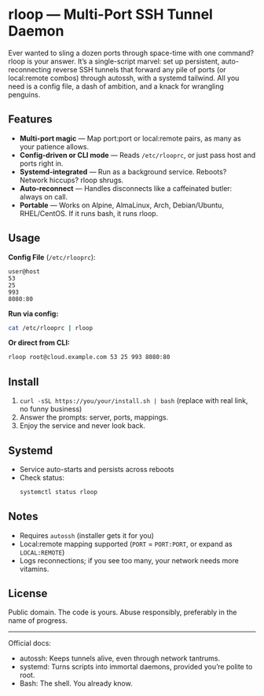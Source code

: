# rloop — Multi-Port SSH Tunnel Daemon

Ever wanted to sling a dozen ports through space-time with one command? rloop is your answer. It’s a single-script marvel: set up persistent, auto-reconnecting reverse SSH tunnels that forward any pile of ports (or local:remote combos) through autossh, with a systemd tailwind. All you need is a config file, a dash of ambition, and a knack for wrangling penguins.

## Features

- **Multi-port magic** — Map port:port or local:remote pairs, as many as your patience allows.
- **Config-driven or CLI mode** — Reads `/etc/rlooprc`, or just pass host and ports right in.
- **Systemd-integrated** — Run as a background service. Reboots? Network hiccups? rloop shrugs.
- **Auto-reconnect** — Handles disconnects like a caffeinated butler: always on call.
- **Portable** — Works on Alpine, AlmaLinux, Arch, Debian/Ubuntu, RHEL/CentOS. If it runs bash, it runs rloop.

## Usage

**Config File** (`/etc/rlooprc`):
```
user@host
53
25
993
8080:80
```

**Run via config:**
```bash
cat /etc/rlooprc | rloop
```

**Or direct from CLI:**
```bash
rloop root@cloud.example.com 53 25 993 8080:80
```

## Install

1. `curl -sSL https://you/your/install.sh | bash` (replace with real link, no funny business)
2. Answer the prompts: server, ports, mappings.
3. Enjoy the service and never look back.

## Systemd

- Service auto-starts and persists across reboots
- Check status:
  ```bash
  systemctl status rloop
  ```

## Notes

- Requires `autossh` (installer gets it for you)
- Local:remote mapping supported (`PORT` = `PORT:PORT`, or expand as `LOCAL:REMOTE`)
- Logs reconnections; if you see too many, your network needs more vitamins.

## License

Public domain. The code is yours. Abuse responsibly, preferably in the name of progress.

***

Official docs:	
- autossh: Keeps tunnels alive, even through network tantrums.	
- systemd: Turns scripts into immortal daemons, provided you’re polite to root.  
- Bash: The shell. You already know.
